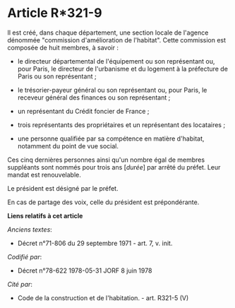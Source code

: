 # Article R*321-9

Il est créé, dans chaque département, une section locale de l'agence dénommée "commission d'amélioration de l'habitat". Cette
commission est composée de huit membres, à savoir :

- le directeur départemental de l'équipement ou son représentant ou, pour Paris, le directeur de l'urbanisme et du logement à
la préfecture de Paris ou son représentant ;

- le trésorier-payeur général ou son représentant ou, pour Paris, le receveur général des finances ou son représentant ;

- un représentant du Crédit foncier de France ;

- trois représentants des propriétaires et un représentant des locataires ;

- une personne qualifiée par sa compétence en matière d'habitat, notamment du point de vue social.

Ces cinq dernières personnes ainsi qu'un nombre égal de membres suppléants sont nommés pour trois ans [*durée*] par arrêté du
préfet. Leur mandat est renouvelable.

Le président est désigné par le préfet.

En cas de partage des voix, celle du président est prépondérante.

**Liens relatifs à cet article**

_Anciens textes_:

  - Décret n°71-806 du 29 septembre 1971 - art. 7, v. init.

_Codifié par_:

  - Décret n°78-622 1978-05-31 JORF 8 juin 1978

_Cité par_:

  - Code de la construction et de l'habitation. - art. R321-5 (V)

